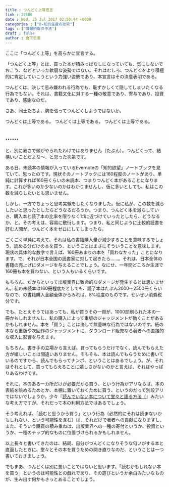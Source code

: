 ```yaml
---
title : つんどく上等宣言
link : 22586
date : Wed, 26 Jul 2017 02:50:44 +0000
categories : ["0-知的生産の技術"]
tags : ["情報摂取の作法"]
draft : false
author : 倉下忠憲
---
```


ここに「つんどく上等」を高らかに宣言する。

「つんどく上等」とは、買った本が積みっぱなしになっていても、気にしないでおこう、などといった軟弱な姿勢ではない。それはむしろ、つんどくをより積極的に肯定していこうという力強い姿勢であり、本宣言はその決意表明である。

つんどくは、決して忌み嫌われる行為でも、恥ずかしくて隠してしまいたくなる行為でもない。それは、書籍文化に対する一種の敬意であり、寄与であり、投資であり、感謝なのだ。

さあ、同士たちよ、胸を張ってつんどくしようではないか。

つんどくは上等である。
つんどくは上等である。
つんどくは上等である。

<h2>……</h2>

と、別に暑さで頭がやられたわけではありません（たぶん）。つんどくって、結構いいことだよな〜、と思った次第です。

ある日、未読本の情報が入っているEvernoteの「知的欲望」ノートブックを見ていて、思ったのです。現状そのノートブックには160程度のノートがあり、単純に計算すれば160冊くらいの未読本、つまりつんどく本があることになります。これが多いのか少ないのかはわかりませんし、仮に多いとしても、私はこの数を減らしたいとも思いません。

しかし、一方でちょっと思考実験をしたくなりました。仮に私が、この数を減らしたいと思ったとしたらどうなるだろうか。つまり、つんどく本を減らしていき、購入本と読了本の比率を限りなく1:1に近づけていったとしたら、どうなるか、と。その考えは、容易に敷衍します。つまり、私と同じように比較的読書を好む人間が、つんどく本をゼロにしてしまったら。

ごくごく単純に考えて、それは私の書籍購入量が減少することを意味するでしょう。読める分だけの本を買う、ということはまさにそういうことを意味します。現状の具体的な数字で言えば、160冊あまりの本を「買わなかった」ことになります。で、それが日本全国の読書家に対して起きたら……。それは、日本全体の書籍の売上げにダメージを与えることでしょう。なにせ、一年間どころか生涯で160冊も本を買わない、という人もいるくらいです。

もちろん、だからといって出版業界に致命的なダメージが発生するとは思いません。私の未読本は160冊程度だとしても、読了本はたぶん2000〜2500冊くらいなので、の書籍購入金額全体からみれば、8%程度のものです。せいぜい消費税分です。

でも、たとえそうではあっても、私が買うその一冊が、1000部刷られた本の一冊かもしれませんし、私の購入によって重版のジャッジメントが動くことがあるかもしれません。本を「買う」ことは決して無意味な行為ではないのです。紙の本なら重版や次回作のジャッジメントに、ダウンロード販売なら著者への直接的な収入に影響を与えます。

もちろん、書き手の立場から言えば、買ってもらうだけでなく、読んでもらえた方が嬉しいことは間違いありません。そもそも、本は読んでもらうために書いているのですから、読んでもらってナンボ、ということはあるでしょう。が、それはそれとして、買ってもらえることに嬉しさがないのかと言えば、それはやっぱりあるわけです。

それに、本のある一カ所だけが必要だから買う、という行為がアリならば、本の表紙を眺めるためとか、本棚に置いておくために買う、というのだって別段アリではないでしょうか。少々『<a href="https://rashita.net/blog/?p=19158">読んでいない本について堂々と語る方法（</a>』みたいな考え方ですが、それだって本の利用方法ではあるでしょう。

そう考えれば、「読むと思うから買う」という行為（必然的にそれは読まないかもしれない、という可能性を含む）は、それだけで著者への貢献になりますし、また、そういう購買の積み重ねは、出版業界への一種の寄付というか、投資というか、一種のチップ的なものに位置づけられるかもしれません。

以上長々と書いてきたのは、結局、自分がつんどくになりそうな匂いがする本と直面したときに、堂々とその本を買うための開き直りなのだ、ということは一つ書いておきましょう。

でもまあ、つんどくは別に悪いことではないと思います。「読むかもしれない本を買う」というのは可能性との戯れであり、その遊びというか余白みたいなものが、生み出す何かもきっとあることでしょう。

